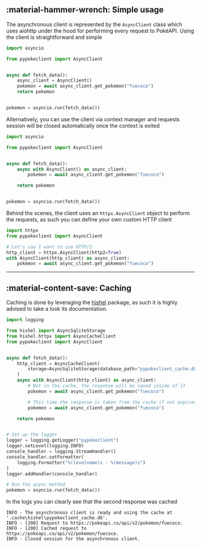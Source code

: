 ## :material-hammer-wrench: Simple usage
The asynchronous client is represented by the `AsyncClient` class which uses aiohttp under the hood for performing every request to PokéAPI. Using the client is straightforward and simple
```python
import asyncio

from pypokeclient import AsyncClient


async def fetch_data():
    async_client = AsyncClient()
    pokemon = await async_client.get_pokemon("fuecoco")
    return pokemon


pokemon = asyncio.run(fetch_data())
```
Alternatively, you can use the client via context manager and requests session will be closed automatically once the context is exited
```python
import asyncio

from pypokeclient import AsyncClient


async def fetch_data():
    async with AsyncClient() as async_client:
        pokemon = await async_client.get_pokemon("fuecoco")

    return pokemon


pokemon = asyncio.run(fetch_data())
```
Behind the scenes, the client uses an `httpx.AsyncClient` object to perform the requests, as such you can define your own custom HTTP client
```python
import httpx
from pypokeclient import AsyncClient

# Let's say I want to use HTTP/2
http_client = httpx.AsyncClient(http2=True)
with AsyncClient(http_client) as async_client:
    pokemon = await async_client.get_pokemon("fuecoco")
```

---

## :material-content-save: Caching
Caching is done by leveraging the [hishel](https://hishel.com/dev/) package, as such it is highly advised to take a look its documentation.

```python
import logging

from hishel import AsyncSqliteStorage
from hishel.httpx import AsyncCacheClient
from pypokeclient import AsyncClient


async def fetch_data():
    http_client = AsyncCacheClient(
        storage=AsyncSqliteStorage(database_path="pypokeclient_cache.db")
    )
    async with AsyncClient(http_client) as async_client:
        # Not in the cache, the response will be saved inside of it
        pokemon = await async_client.get_pokemon("fuecoco")

        # This time the response is taken from the cache if not expired
        pokemon = await async_client.get_pokemon("fuecoco")

    return pokemon


# Set up the logger
logger = logging.getLogger("pypokeclient")
logger.setLevel(logging.INFO)
console_handler = logging.StreamHandler()
console_handler.setFormatter(
    logging.Formatter("%(levelname)s - %(message)s")
)
logger.addHandler(console_handler)

# Run the async method
pokemon = asyncio.run(fetch_data())
```

In the logs you can clearly see that the second response was cached
```
INFO - The asynchronous client is ready and using the cache at '.cache\hishel\pypokeclient_cache.db'.
INFO - [200] Request to https://pokeapi.co/api/v2/pokemon/fuecoco.
INFO - [200] Cached request to https://pokeapi.co/api/v2/pokemon/fuecoco.
INFO - Closed session for the asynchronous client.
```
